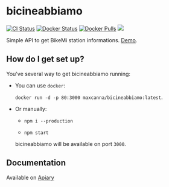 # bicineabbiamo
[![CI Status](https://github.com/maxcanna/bicineabbiamo/workflows/CI/badge.svg)](https://github.com/maxcanna/bicineabbiamo/actions) [![Docker Status](https://github.com/maxcanna/bicineabbiamo/workflows/Deploy/badge.svg)](https://github.com/maxcanna/bicineabbiamo/actions) [![Docker Pulls](https://img.shields.io/docker/pulls/maxcanna/bicineabbiamo.svg)](https://hub.docker.com/r/maxcanna/bicineabbiamo/) [![](https://img.shields.io/github/license/maxcanna/bicineabbiamo.svg?maxAge=2592000)](https://github.com/maxcanna/bicineabbiamo/blob/master/LICENSE)

Simple API to get BikeMi station informations. [Demo](https://bicineabbiamo.massi.dev).

## How do I get set up?

You've several way to get bicineabbiamo running:

* You can use `docker`:

  `docker run -d -p 80:3000 maxcanna/bicineabbiamo:latest`.

* Or manually:

  * `npm i --production`

  * `npm start`

  bicineabbiamo will be available on port `3000`.

## Documentation

Available on [Apiary](http://docs.bicineabbiamo.apiary.io/)
